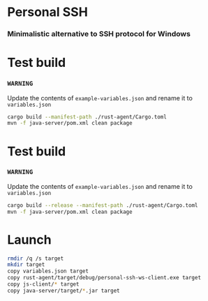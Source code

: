# Personal SSH
### Minimalistic alternative to SSH protocol for Windows

# Test build
### `WARNING`
Update the contents of `example-variables.json` and rename
it to `variables.json`
```sh
cargo build --manifest-path ./rust-agent/Cargo.toml
mvn -f java-server/pom.xml clean package
```

# Test build
### `WARNING`
Update the contents of `example-variables.json` and rename
it to `variables.json`
```sh
cargo build --release --manifest-path ./rust-agent/Cargo.toml
mvn -f java-server/pom.xml clean package
```

# Launch
```sh
rmdir /q /s target
mkdir target
copy variables.json target
copy rust-agent/target/debug/personal-ssh-ws-client.exe target
copy js-client/* target
copy java-server/target/*.jar target
```
